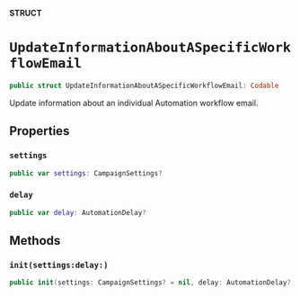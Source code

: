 **STRUCT**

# `UpdateInformationAboutASpecificWorkflowEmail`

```swift
public struct UpdateInformationAboutASpecificWorkflowEmail: Codable
```

Update information about an individual Automation workflow email.

## Properties
### `settings`

```swift
public var settings: CampaignSettings?
```

### `delay`

```swift
public var delay: AutomationDelay?
```

## Methods
### `init(settings:delay:)`

```swift
public init(settings: CampaignSettings? = nil, delay: AutomationDelay? = nil)
```

